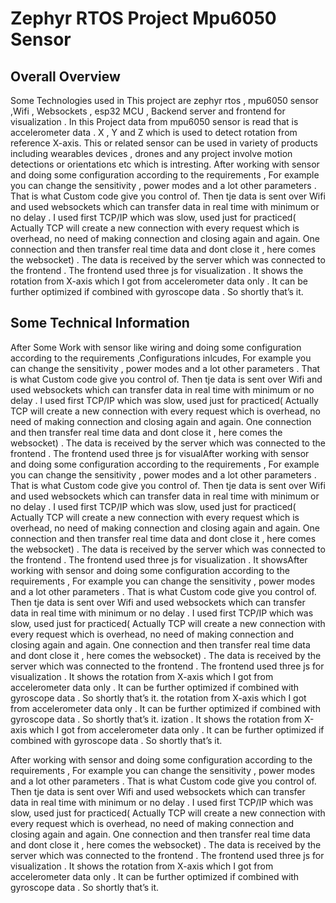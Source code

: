# Zephyr RTOS Project Mpu6050 Sensor


## Overall Overview

Some Technologies used in This project are zephyr rtos , mpu6050 sensor ,Wifi , Websockets , esp32  MCU , Backend server and frontend for visualization . 
In this Project data from mpu6050 sensor is read that is accelerometer data  . X , Y and Z which is used to detect rotation from reference X-axis.
This or related sensor can be used in variety of products including wearables devices , drones and any project involve motion detections or orientations etc which is intresting. 
After working with sensor and doing some configuration according to the requirements , For example you can change the sensitivity , power modes and a lot other parameters . That is what Custom code give you control of. Then tje data is sent over Wifi and used websockets which can transfer data in real time with minimum or no delay . I used first TCP/IP which was slow, used just for practiced( Actually TCP will create a new connection with every request which is overhead, no need of making connection and closing again and again. One connection and then transfer real time data and dont close it , here comes the websocket) . The data is received by the server which was connected to the frontend . The frontend used three js for visualization . It shows the rotation from X-axis which I got from accelerometer data only . It can be further optimized if combined with gyroscope data . So shortly that’s it. 
## Some Technical Information 

After Some Work with sensor like wiring and doing some configuration according to the requirements ,Configurations inlcudes,  For example you can change the sensitivity , power modes and a lot other parameters . That is what Custom code give you control of. Then tje data is sent over Wifi and used websockets which can transfer data in real time with minimum or no delay . I used first TCP/IP which was slow, used just for practiced( Actually TCP will create a new connection with every request which is overhead, no need of making connection and closing again and again. One connection and then transfer real time data and dont close it , here comes the websocket) . The data is received by the server which was connected to the frontend . The frontend used three js for visualAfter working with sensor and doing some configuration according to the requirements , For example you can change the sensitivity , power modes and a lot other parameters . That is what Custom code give you control of. Then tje data is sent over Wifi and used websockets which can transfer data in real time with minimum or no delay . I used first TCP/IP which was slow, used just for practiced( Actually TCP will create a new connection with every request which is overhead, no need of making connection and closing again and again. One connection and then transfer real time data and dont close it , here comes the websocket) . The data is received by the server which was connected to the frontend . The frontend used three js for visualization . It showsAfter working with sensor and doing some configuration according to the requirements , For example you can change the sensitivity , power modes and a lot other parameters . That is what Custom code give you control of. Then tje data is sent over Wifi and used websockets which can transfer data in real time with minimum or no delay . I used first TCP/IP which was slow, used just for practiced( Actually TCP will create a new connection with every request which is overhead, no need of making connection and closing again and again. One connection and then transfer real time data and dont close it , here comes the websocket) . The data is received by the server which was connected to the frontend . The frontend used three js for visualization . It shows the rotation from X-axis which I got from accelerometer data only . It can be further optimized if combined with gyroscope data . So shortly that’s it.  the rotation from X-axis which I got from accelerometer data only . It can be further optimized if combined with gyroscope data . So shortly that’s it. ization . It shows the rotation from X-axis which I got from accelerometer data only . It can be further optimized if combined with gyroscope data . So shortly that’s it. 

After working with sensor and doing some configuration according to the requirements , For example you can change the sensitivity , power modes and a lot other parameters . That is what Custom code give you control of. Then tje data is sent over Wifi and used websockets which can transfer data in real time with minimum or no delay . I used first TCP/IP which was slow, used just for practiced( Actually TCP will create a new connection with every request which is overhead, no need of making connection and closing again and again. One connection and then transfer real time data and dont close it , here comes the websocket) . The data is received by the server which was connected to the frontend . The frontend used three js for visualization . It shows the rotation from X-axis which I got from accelerometer data only . It can be further optimized if combined with gyroscope data . So shortly that’s it. 

